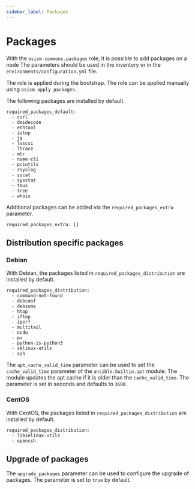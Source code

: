 ```yaml
---
sidebar_label: Packages
---
```


# Packages

With the `osism.commons.packages` role, it is possible to add packages on a node
The parameters should be used in the inventory or in the
`environments/configuration.yml` file.

The role is applied during the bootstrap. The role can be applied manually using
`osism apply packages`.

The following packages are installed by default.

```
required_packages_default:
  - curl
  - dmidecode
  - ethtool
  - iotop
  - jq
  - lsscsi
  - ltrace
  - mtr
  - nvme-cli
  - pciutils
  - rsyslog
  - socat
  - sysstat
  - tmux
  - tree
  - whois
```

Additional packages can be added via the `required_packages_extra` parameter.

```
required_packages_extra: []
```

## Distribution specific packages

### Debian

With Debian, the packages listed in `required_packages_distribution` are installed by default.

```
required_packages_distribution:
  - command-not-found
  - debconf
  - debsums
  - htop
  - iftop
  - iperf
  - multitail
  - ncdu
  - pv
  - python-is-python3
  - selinux-utils
  - ssh
```

The `apt_cache_valid_time` parameter can be used to set the `cache_valid_time` parameter
of the `ansible.builtin.apt` module. The module updates the apt cache if it is older than
the `cache_valid_time`. The parameter is set in seconds and defaults to `3600`.

### CentOS

With CentOS, the packages listed in `required_packages_distribution` are installed by default.

```
required_packages_distribution:
  - libselinux-utils
  - openssh
```

## Upgrade of packages

The `upgrade_packages` parameter can be used to configure the upgrade of packages.
The parameter is set to `true` by default.
